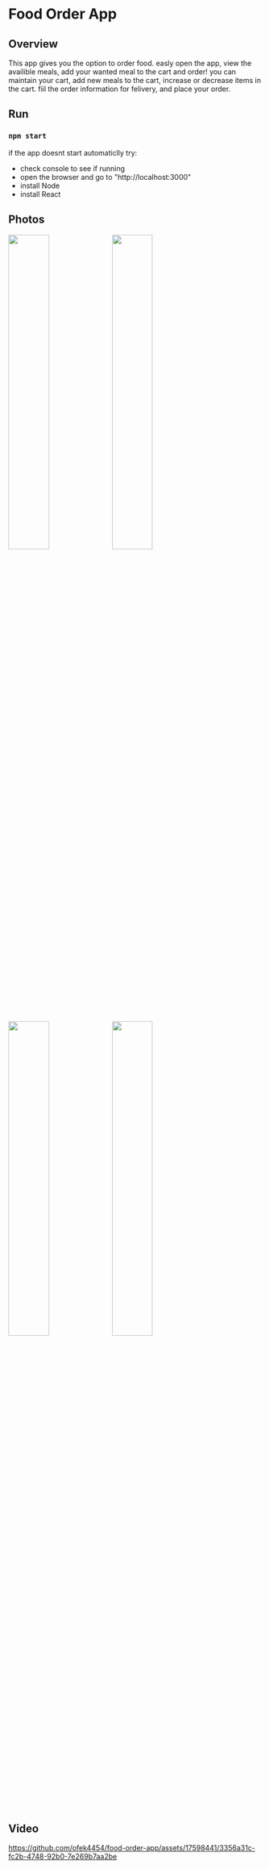 # Food Order App

## Overview

This app gives you the option to order food.
easly open the app, view the availible meals, add your wanted meal to the cart and order!
you can maintain your cart,
add new meals to the cart,
increase or decrease items in the cart.
fiil the order information for felivery,
and place your order.

## Run

### `npm start`

if the app doesnt start automaticlly try:

- check console to see if running
- open the browser and go to "http://localhost:3000"
- install Node
- install React

## Photos

<img src="https://user-images.githubusercontent.com/17598441/236246912-59fe912d-38ee-4bc6-8963-e64cbf320d65.png" width="40%"/>     <img src="https://user-images.githubusercontent.com/17598441/236246922-cbd4e3b2-604c-4824-a31d-95d70031c046.png" width="40%"/>
<img src="https://github.com/ofek4454/food-order-app/assets/17598441/603355af-0e6d-4771-899a-cc87101df5da" width="40%"/>     <img src="https://github.com/ofek4454/food-order-app/assets/17598441/0e95b5e5-a154-4382-8f17-d1ea221829cf" width="40%"/>

## Video

https://github.com/ofek4454/food-order-app/assets/17598441/3356a31c-fc2b-4748-92b0-7e269b7aa2be


